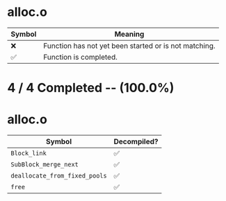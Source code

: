 # alloc.o
| Symbol | Meaning 
| ------------- | ------------- 
| :x: | Function has not yet been started or is not matching. 
| :white_check_mark: | Function is completed. 


# 4 / 4 Completed -- (100.0%)
# alloc.o
| Symbol | Decompiled? |
| ------------- | ------------- |
| `Block_link` | :white_check_mark: |
| `SubBlock_merge_next` | :white_check_mark: |
| `deallocate_from_fixed_pools` | :white_check_mark: |
| `free` | :white_check_mark: |
